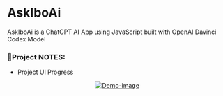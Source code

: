 # AskIboAi
AskIboAi is a ChatGPT AI App using JavaScript built with OpenAI Davinci Codex Model

### 📝Project NOTES:

- Project UI Progress

<div align="center">
  <a href="#"><img src="https://i.ibb.co/RNg2LJ2/Demo-image.jpg" alt="Demo-image" border="0"></a>
</div>
